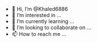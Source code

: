 - 👋 Hi, I’m @Khaled6886
- 👀 I’m interested in ...
- 🌱 I’m currently learning ...
- 💞️ I’m looking to collaborate on ...
- 📫 How to reach me ...

<!---
Khaled6886/Khaled6886 is a ✨ special ✨ repository because its `README.md` (this file) appears on your GitHub profile.
You can click the Preview link to take a look at your changes.
--->
